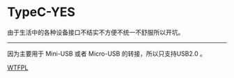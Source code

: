 # TypeC-YES

由于生活中的各种设备接口不结实不方便不统一不舒服所以开坑。

---

因为主要用于 Mini-USB 或者 Micro-USB 的转接，所以只支持USB2.0 。

[WTFPL]( https://en.wikipedia.org/wiki/WTFPL?tdsourcetag=s_pctim_aiomsg "WTFPL")
